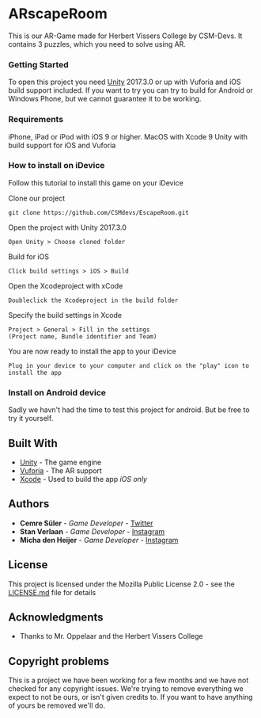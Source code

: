 # ARscapeRoom

This is our AR-Game made for Herbert Vissers College by CSM-Devs.
It contains 3 puzzles, which you need to solve using AR.

### Getting Started

To open this project you need [Unity](https://unity3d.com) 2017.3.0 or up with Vuforia and iOS build support included. If you want to try you can try to build for Android or Windows Phone, but we cannot guarantee it to be working.

### Requirements
iPhone, iPad or iPod with iOS 9 or higher.
MacOS with Xcode 9
Unity with build support for iOS and Vuforia

### How to install on iDevice

Follow this tutorial to install this game on your iDevice

Clone our project
```
git clone https://github.com/CSMdevs/EscapeRoom.git
```

Open the project with Unity 2017.3.0
```
Open Unity > Choose cloned folder
```

Build for iOS
```
Click build settings > iOS > Build
```

Open the Xcodeproject with xCode
```
Doubleclick the Xcodeproject in the build folder
```

Specify the build settings in Xcode
```
Project > General > Fill in the settings
(Project name, Bundle identifier and Team)
```
You are now ready to install the app to your iDevice
```
Plug in your device to your computer and click on the "play" icon to install the app
```
### Install on Android device

Sadly we havn't had the time to test this project for android. But be free to try it yourself.


## Built With

* [Unity](https://unity3d.com/) -  The game engine
* [Vuforia](https://www.vuforia.com) - The AR support
* [Xcode](https://developer.apple.com/xcode/) - Used to build the app *iOS only*


## Authors

* **Cemre Süler** - *Game Developer* - [Twitter](https://twitter.com/Cemre2002Cemre)
* **Stan Verlaan** - *Game Developer* - [Instagram](https://www.instagram.com/stanverlaan/)
* **Micha den Heijer** - *Game Developer* - [Instagram](https://www.instagram.com/michabeste/)


## License

This project is licensed under the Mozilla Public License 2.0 - see the [LICENSE.md](LICENSE.md) file for details

## Acknowledgments

* Thanks to Mr. Oppelaar  and the Herbert Vissers College

## Copyright problems
This is a project we have been working for a few months and we have not checked for any copyright issues. We're trying to remove everything we expect to not be ours, or isn't given credits to. If you want to have anything of yours be removed we'll do.
